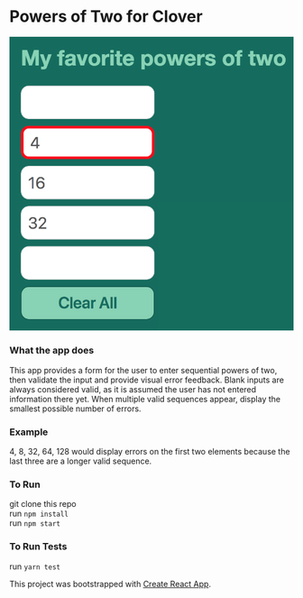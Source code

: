 # Powers of Two for Clover


!["Powers Of Two App"][logo]

[logo]: https://github.com/avastjohn/powers-of-two/raw/master/src/powers-of-two.png "Powers of Two App"

### What the app does
This app provides a form for the user to enter sequential powers of two, then validate the input and provide visual error feedback. Blank inputs are always considered valid, as it is assumed the user has not entered information there yet. When multiple valid sequences appear, display the smallest possible number of errors.

### Example
4, 8, 32, 64, 128 would display errors on the first two elements because the last three are a longer valid sequence.

### To Run
git clone this repo  
run `npm install`  
run `npm start`

### To Run Tests
run `yarn test`




This project was bootstrapped with [Create React App](https://github.com/facebookincubator/create-react-app).

